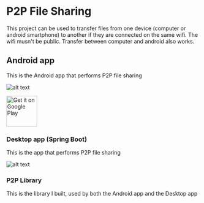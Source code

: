 # P2P File Sharing

This project can be used to transfer files from one device (computer or android smartphone) to another if they are connected on the same wifi. The wifi musn't be public. 
Transfer between computer and android also works.

## Android app

This is the Android app that performs P2P file sharing

![alt text](https://raw.githubusercontent.com/nelson888/P2P-File-Sharing/master/screenshots/android.png)

[<img src="https://play.google.com/intl/en_us/badges/images/generic/en_badge_web_generic.png" alt="Get it on Google Play" height="80">](https://play.google.com/store/apps/details?id=com.tambapps.p2p.peer_transfer.android)

### Desktop app (Spring Boot)

This is the app that performs P2P file sharing

![alt text](https://raw.githubusercontent.com/nelson888/P2P-File-Sharing/master/screenshots/desktop.png)

### P2P Library

This is the library I built, used by both the Android app and the Desktop app

